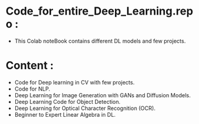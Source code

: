 # Code_for_entire_Deep_Learning.repo :
- This Colab noteBook contains different DL models and few projects.
# Content :
- Code for Deep learning in CV with few projects.
- Code for NLP.
- Deep Learning for Image Generation with GANs and Diffusion Models.
- Deep Learning Code for Object Detection.
- Deep Learning for Optical Character Recognition (OCR).
- Beginner to Expert Linear Algebra in DL.
